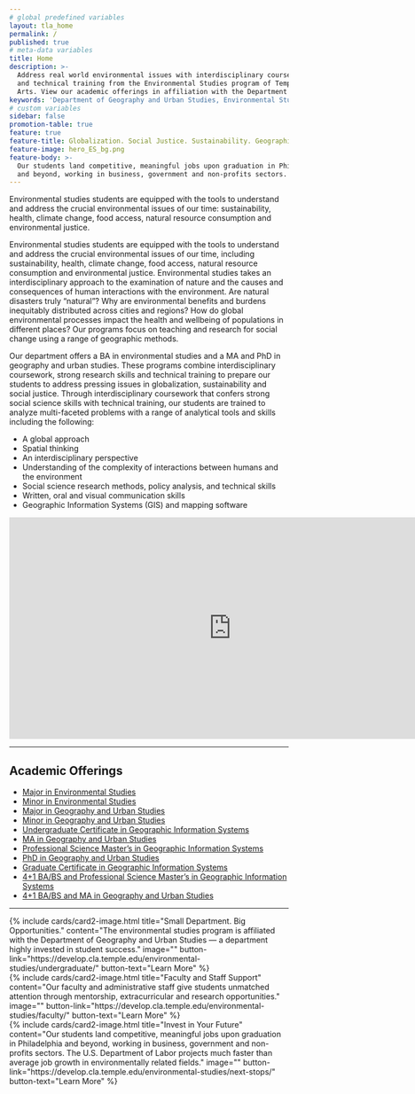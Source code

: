```yaml
---
# global predefined variables
layout: tla_home
permalink: /
published: true
# meta-data variables
title: Home
description: >-
  Address real world environmental issues with interdisciplinary coursework, strong research skills,
  and technical training from the Environmental Studies program of Temple University’s College of Liberal
  Arts. View our academic offerings in affiliation with the Department of Geography and Urban Studies.
keywords: 'Department of Geography and Urban Studies, Environmental Studies, academic offerings, Environmental Studies Program'
# custom variables
sidebar: false
promotion-table: true
feature: true
feature-title: Globalization. Social Justice. Sustainability. Geographic Methods.
feature-image: hero_ES_bg.png
feature-body: >-
  Our students land competitive, meaningful jobs upon graduation in Philadelphia
  and beyond, working in business, government and non-profits sectors.
---
```

Environmental studies students are equipped with the tools to understand and address the crucial environmental issues of our time: sustainability, health, climate change, food access, natural resource consumption and environmental justice.

Environmental studies students are equipped with the tools to understand and address the crucial environmental issues of our time, including sustainability, health, climate change, food access, natural resource consumption and environmental justice. Environmental studies takes an interdisciplinary approach to the examination of nature and the causes and consequences of human interactions with the environment. Are natural disasters truly “natural”? Why are environmental benefits and burdens inequitably distributed across cities and regions? How do global environmental processes impact the health and wellbeing of populations in different places? Our programs focus on teaching and research for social change using a range of geographic methods.

Our department offers a BA in environmental studies and a MA and PhD in geography and urban studies. These programs combine interdisciplinary coursework, strong research skills and technical training to prepare our students to address pressing issues in globalization, sustainability and social justice. Through interdisciplinary coursework that confers strong social science skills with technical training, our students are trained to analyze multi-faceted problems with a range of analytical tools and skills including the following:

- A global approach
- Spatial thinking
- An interdisciplinary perspective
- Understanding of the complexity of interactions between humans and the environment
- Social science research methods, policy analysis, and technical skills
- Written, oral and visual communication skills
- Geographic Information Systems (GIS) and mapping software
<div align="center"><iframe width="800" height="400" src="https://www.youtube.com/embed/ug_TJtS618A" frameborder="0" allow="autoplay; encrypted-media" allowfullscreen></iframe></div>

___

## Academic Offerings
- [Major in Environmental Studies](http://bulletin.temple.edu/undergraduate/liberal-arts/environmental-studies/ba-environmental-studies/)
- [Minor in Environmental Studies](http://bulletin.temple.edu/undergraduate/liberal-arts/environmental-studies/ba-environmental-studies/)
- [Major in Geography and Urban Studies](http://bulletin.temple.edu/undergraduate/liberal-arts/geography-urban-studies/ba-geography-urban-studies/)
- [Minor in Geography and Urban Studies](http://bulletin.temple.edu/undergraduate/liberal-arts/geography-urban-studies/minor-geography-urban-studies/)
- [Undergraduate Certificate in Geographic Information Systems](http://bulletin.temple.edu/undergraduate/liberal-arts/certificate-programs/certificate-geographic-information-systems/)
- [MA in Geography and Urban Studies](http://bulletin.temple.edu/graduate/scd/cla/geography-urban-studies-ma/)
- [Professional Science Master’s in Geographic Information Systems](http://bulletin.temple.edu/graduate/scd/cla/geographic-information-systems-psm/)
- [PhD in Geography and Urban Studies](http://bulletin.temple.edu/graduate/scd/cla/geography-urban-studies-phd/)
- [Graduate Certificate in Geographic Information Systems](http://bulletin.temple.edu/graduate/scd/cla/geographic-information-systems-certificate/)
- [4+1 BA/BS and Professional Science Master’s in Geographic Information Systems](/environmental-studies/undergraduate#accelerated-degree-offerings-41)
- [4+1 BA/BS and MA in Geography and Urban Studies](/environmental-studies/undergraduate#accelerated-degree-offerings-41)

___

<div class="row row-wide">
  <div class="col m12 l4">{% include cards/card2-image.html
    title="Small Department. Big Opportunities."
    content="The environmental studies program is affiliated with the Department of Geography and Urban Studies — a department highly invested in student success."
    image=""
    button-link="https://develop.cla.temple.edu/environmental-studies/undergraduate/"
    button-text="Learn More" %}
  </div>
  <div class="row row-wide">
    <div class="col m12 l4">{% include cards/card2-image.html
      title="Faculty and Staff Support"
      content="Our faculty and administrative staff give students unmatched attention through mentorship, extracurricular and research opportunities."
      image=""
      button-link="https://develop.cla.temple.edu/environmental-studies/faculty/"
      button-text="Learn More" %}
    </div>
    <div class="row row-wide">
      <div class="col m12 l4">{% include cards/card2-image.html
        title="Invest in Your Future"
        content="Our students land competitive, meaningful jobs upon graduation in Philadelphia and beyond, working in business, government and non-profits sectors. The U.S. Department of Labor projects much faster than average job growth in environmentally related fields."
        image=""
        button-link="https://develop.cla.temple.edu/environmental-studies/next-stops/"
        button-text="Learn More" %}
      </div>
</div>
